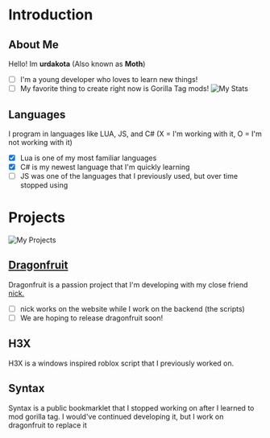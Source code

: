 # Introduction
## About Me
Hello! Im **urdakota** (Also known as **Moth**)
  - [ ] I'm a young developer who loves to learn new things!
  - [ ] My favorite thing to create right now is Gorilla Tag mods!
![My Stats](https://github-readme-stats.vercel.app/api?username=urdakota&show_icons=true&theme=radical)

## Languages
I program in languages like LUA, JS, and C# (X = I'm working with it, O = I'm not working with it)
  - [x] Lua is one of my most familiar languages 
  - [x] C# is my newest language that I'm quickly learning
  - [ ] JS was one of the languages that I previously used, but over time stopped using
# Projects
![My Projects](https://github-readme-stats.vercel.app/api/top-langs/?username=urdakota&layout=compact&theme=radical)
## [Dragonfruit](https://www.dragonfruit.vip)
Dragonfruit is a passion project that I'm developing with my close friend [nick.](https://github.com/nicholasheine)
  - [ ] nick works on the website while I work on the backend (the scripts)
  - [ ] We are hoping to release dragonfruit soon!
## H3X
H3X is a windows inspired roblox script that I previously worked on.
## Syntax
Syntax is a public bookmarklet that I stopped working on after I learned to mod gorilla tag.
  I would've continued developing it, but I work on dragonfruit to replace it



